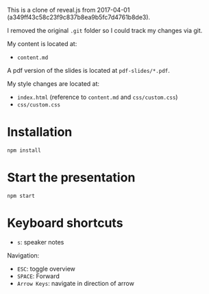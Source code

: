 This is a clone of reveal.js from 2017-04-01 (a349ff43c58c23f9c837b8ea9b5fc7d4761b8de3).

I removed the original `.git` folder so I could track my changes via git.

My content is located at:

- `content.md`

A pdf version of the slides is located at `pdf-slides/*.pdf`.

My style changes are located at:

- `index.html` (reference to `content.md` and `css/custom.css`)
- `css/custom.css`

# Installation

`npm install`

# Start the presentation

`npm start`

# Keyboard shortcuts

- `s`: speaker notes

Navigation:

- `ESC`: toggle overview
- `SPACE`: Forward
- `Arrow Keys`: navigate in direction of arrow
